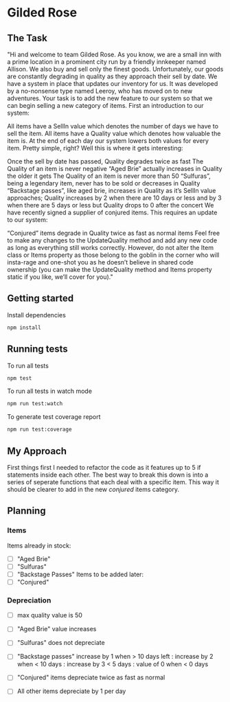 # Gilded Rose

## The Task
"Hi and welcome to team Gilded Rose. As you know, we are a small inn with a prime location in a prominent city run by a friendly innkeeper named Allison. We also buy and sell only the finest goods. Unfortunately, our goods are constantly degrading in quality as they approach their sell by date. We have a system in place that updates our inventory for us. It was developed by a no-nonsense type named Leeroy, who has moved on to new adventures. Your task is to add the new feature to our system so that we can begin selling a new category of items. First an introduction to our system:

All items have a SellIn value which denotes the number of days we have to sell the item. All items have a Quality value which denotes how valuable the item is. At the end of each day our system lowers both values for every item. Pretty simple, right? Well this is where it gets interesting:

Once the sell by date has passed, Quality degrades twice as fast
The Quality of an item is never negative
“Aged Brie” actually increases in Quality the older it gets
The Quality of an item is never more than 50
“Sulfuras”, being a legendary item, never has to be sold or decreases in Quality
“Backstage passes”, like aged brie, increases in Quality as it’s SellIn value approaches; Quality increases by 2 when there are 10 days or less and by 3 when there are 5 days or less but Quality drops to 0 after the concert
We have recently signed a supplier of conjured items. This requires an update to our system:

“Conjured” items degrade in Quality twice as fast as normal items
Feel free to make any changes to the UpdateQuality method and add any new code as long as everything still works correctly. However, do not alter the Item class or Items property as those belong to the goblin in the corner who will insta-rage and one-shot you as he doesn’t believe in shared code ownership (you can make the UpdateQuality method and Items property static if you like, we’ll cover for you)."

## Getting started

Install dependencies

```sh
npm install
```

## Running tests

To run all tests

```sh
npm test
```

To run all tests in watch mode

```sh
npm run test:watch
```

To generate test coverage report

```sh
npm run test:coverage
```

## My Approach
First things first I needed to refactor the code as it features up to 5 if statements inside each other. The best way to break this down is into a series of seperate functions that each deal with a specific item. This way it should be clearer to add in the new *conjured* items category.

## Planning
### Items
Items already in stock:
- [ ] "Aged Brie"
- [ ] "Sulfuras"
- [ ] "Backstage Passes"
Items to be added later:
- [ ] "Conjured"

### Depreciation
- [ ] max quality value is 50
- [ ] "Aged Brie" value increases
- [ ] "Sulfuras" does not depreciate
- [ ] "Backstage passes" increase by 1 when > 10 days left : increase by 2 when < 10 days : increase by 3 < 5 days : value of 0 when < 0 days
- [ ] "Conjured" items depreciate twice as fast as normal
- [ ] All other items depreciate by 1 per day


